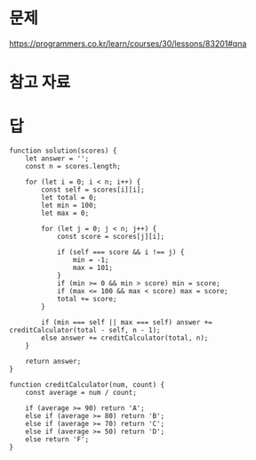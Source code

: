 # 문제
https://programmers.co.kr/learn/courses/30/lessons/83201#qna

# 참고 자료

# 답
    function solution(scores) {
        let answer = '';
        const n = scores.length;

        for (let i = 0; i < n; i++) {
            const self = scores[i][i];
            let total = 0;
            let min = 100;
            let max = 0;

            for (let j = 0; j < n; j++) {
                const score = scores[j][i];

                if (self === score && i !== j) {
                    min = -1;
                    max = 101;
                }
                if (min >= 0 && min > score) min = score;
                if (max <= 100 && max < score) max = score;
                total += score;
            }

            if (min === self || max === self) answer += creditCalculator(total - self, n - 1);
            else answer += creditCalculator(total, n);
        }

        return answer;
    }

    function creditCalculator(num, count) {
        const average = num / count;

        if (average >= 90) return 'A';
        else if (average >= 80) return 'B';
        else if (average >= 70) return 'C';
        else if (average >= 50) return 'D';
        else return 'F';
    }
